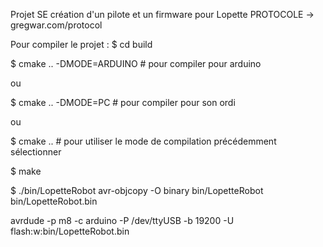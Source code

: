 Projet SE
création d'un pilote et un firmware pour Lopette
PROTOCOLE -> gregwar.com/protocol

Pour compiler le projet :
$ cd build


$ cmake .. -DMODE=ARDUINO # pour compiler pour arduino

ou

$ cmake .. -DMODE=PC      # pour compiler pour son ordi

ou

$ cmake ..                # pour utiliser le mode de compilation précédemment sélectionner

$ make

$ ./bin/LopetteRobot
avr-objcopy -O binary bin/LopetteRobot bin/LopetteRobot.bin

avrdude -p m8 -c arduino -P /dev/ttyUSB -b 19200  -U flash:w:bin/LopetteRobot.bin
